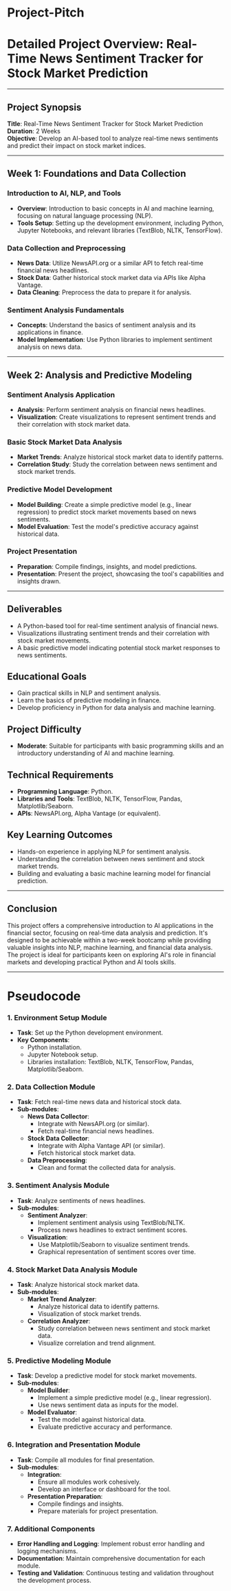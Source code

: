 # Project-Pitch

# Detailed Project Overview: Real-Time News Sentiment Tracker for Stock Market Prediction

---

## Project Synopsis
**Title**: Real-Time News Sentiment Tracker for Stock Market Prediction  
**Duration**: 2 Weeks  
**Objective**: Develop an AI-based tool to analyze real-time news sentiments and predict their impact on stock market indices.

---

## Week 1: Foundations and Data Collection

### Introduction to AI, NLP, and Tools
- **Overview**: Introduction to basic concepts in AI and machine learning, focusing on natural language processing (NLP).
- **Tools Setup**: Setting up the development environment, including Python, Jupyter Notebooks, and relevant libraries (TextBlob, NLTK, TensorFlow).

### Data Collection and Preprocessing
- **News Data**: Utilize NewsAPI.org or a similar API to fetch real-time financial news headlines.
- **Stock Data**: Gather historical stock market data via APIs like Alpha Vantage.
- **Data Cleaning**: Preprocess the data to prepare it for analysis.

### Sentiment Analysis Fundamentals
- **Concepts**: Understand the basics of sentiment analysis and its applications in finance.
- **Model Implementation**: Use Python libraries to implement sentiment analysis on news data.

---

## Week 2: Analysis and Predictive Modeling

### Sentiment Analysis Application
- **Analysis**: Perform sentiment analysis on financial news headlines.
- **Visualization**: Create visualizations to represent sentiment trends and their correlation with stock market data.

### Basic Stock Market Data Analysis
- **Market Trends**: Analyze historical stock market data to identify patterns.
- **Correlation Study**: Study the correlation between news sentiment and stock market trends.

### Predictive Model Development
- **Model Building**: Create a simple predictive model (e.g., linear regression) to predict stock market movements based on news sentiments.
- **Model Evaluation**: Test the model's predictive accuracy against historical data.

### Project Presentation
- **Preparation**: Compile findings, insights, and model predictions.
- **Presentation**: Present the project, showcasing the tool's capabilities and insights drawn.

---

## Deliverables
- A Python-based tool for real-time sentiment analysis of financial news.
- Visualizations illustrating sentiment trends and their correlation with stock market movements.
- A basic predictive model indicating potential stock market responses to news sentiments.

## Educational Goals
- Gain practical skills in NLP and sentiment analysis.
- Learn the basics of predictive modeling in finance.
- Develop proficiency in Python for data analysis and machine learning.

## Project Difficulty
- **Moderate**: Suitable for participants with basic programming skills and an introductory understanding of AI and machine learning.

## Technical Requirements
- **Programming Language**: Python.
- **Libraries and Tools**: TextBlob, NLTK, TensorFlow, Pandas, Matplotlib/Seaborn.
- **APIs**: NewsAPI.org, Alpha Vantage (or equivalent).

## Key Learning Outcomes
- Hands-on experience in applying NLP for sentiment analysis.
- Understanding the correlation between news sentiment and stock market trends.
- Building and evaluating a basic machine learning model for financial prediction.

---

## Conclusion
This project offers a comprehensive introduction to AI applications in the financial sector, focusing on real-time data analysis and prediction. It's designed to be achievable within a two-week bootcamp while providing valuable insights into NLP, machine learning, and financial data analysis. The project is ideal for participants keen on exploring AI's role in financial markets and developing practical Python and AI tools skills.

---


# Pseudocode


### 1. Environment Setup Module
- **Task**: Set up the Python development environment.
- **Key Components**:
  - Python installation.
  - Jupyter Notebook setup.
  - Libraries installation: TextBlob, NLTK, TensorFlow, Pandas, Matplotlib/Seaborn.

### 2. Data Collection Module
- **Task**: Fetch real-time news data and historical stock data.
- **Sub-modules**:
  - **News Data Collector**:
    - Integrate with NewsAPI.org (or similar).
    - Fetch real-time financial news headlines.
  - **Stock Data Collector**:
    - Integrate with Alpha Vantage API (or similar).
    - Fetch historical stock market data.
  - **Data Preprocessing**:
    - Clean and format the collected data for analysis.

### 3. Sentiment Analysis Module
- **Task**: Analyze sentiments of news headlines.
- **Sub-modules**:
  - **Sentiment Analyzer**:
    - Implement sentiment analysis using TextBlob/NLTK.
    - Process news headlines to extract sentiment scores.
  - **Visualization**:
    - Use Matplotlib/Seaborn to visualize sentiment trends.
    - Graphical representation of sentiment scores over time.

### 4. Stock Market Data Analysis Module
- **Task**: Analyze historical stock market data.
- **Sub-modules**:
  - **Market Trend Analyzer**:
    - Analyze historical data to identify patterns.
    - Visualization of stock market trends.
  - **Correlation Analyzer**:
    - Study correlation between news sentiment and stock market data.
    - Visualize correlation and trend alignment.

### 5. Predictive Modeling Module
- **Task**: Develop a predictive model for stock market movements.
- **Sub-modules**:
  - **Model Builder**:
    - Implement a simple predictive model (e.g., linear regression).
    - Use news sentiment data as inputs for the model.
  - **Model Evaluator**:
    - Test the model against historical data.
    - Evaluate predictive accuracy and performance.

### 6. Integration and Presentation Module
- **Task**: Compile all modules for final presentation.
- **Sub-modules**:
  - **Integration**:
    - Ensure all modules work cohesively.
    - Develop an interface or dashboard for the tool.
  - **Presentation Preparation**:
    - Compile findings and insights.
    - Prepare materials for project presentation.

### 7. Additional Components
- **Error Handling and Logging**: Implement robust error handling and logging mechanisms.
- **Documentation**: Maintain comprehensive documentation for each module.
- **Testing and Validation**: Continuous testing and validation throughout the development process.
